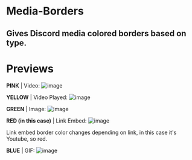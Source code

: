 # Media-Borders
Gives Discord media colored borders based on type.
--------------------------------------------------------------------------------------------------------
# Previews
**PINK** | Video:
![image](https://github.com/user-attachments/assets/7cdcca00-d4f5-49a4-acb3-ad5ca17bde1a)

**YELLOW** | Video Played:
![image](https://github.com/user-attachments/assets/3fb578f9-6fe7-4695-a331-ac8211997a7d)

**GREEN** | Image:
![image](https://github.com/user-attachments/assets/e56d3f8b-b64f-4764-a2d9-bee950fd2b22)

**RED (in this case)** | Link Embed:
![image](https://github.com/user-attachments/assets/8d3b5e10-01d6-404b-98df-2002a89f2ca9)

Link embed border color changes depending on link, in this case it's Youtube, so red.

**BLUE** | GIF:
![image](https://github.com/user-attachments/assets/d409ba63-3ee0-44c7-b5dd-93de7defba33)


